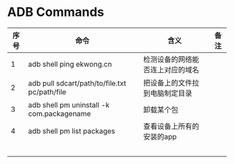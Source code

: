 # ADB Commands

| 序号 | 命令                                          | 含义                             | 备注 |
| ---- | --------------------------------------------- | -------------------------------- | ---- |
| 1    | adb shell ping ekwong.cn                      | 检测设备的网络能否连上对应的域名 |      |
| 2    | adb pull sdcart/path/to/file.txt pc/path/file | 把设备上的文件拉到电脑制定目录   |      |
| 3    | adb shell pm uninstall -k com.packagename     | 卸载某个包                       |      |
| 4    | adb shell pm list packages                    | 查看设备上所有的安装的app        |      |
|      |                                               |                                  |      |
|      |                                               |                                  |      |
|      |                                               |                                  |      |
|      |                                               |                                  |      |
|      |                                               |                                  |      |

